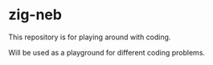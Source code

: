 # zig-neb

This repository is for playing around with coding.

Will be used as a playground for different coding problems.
